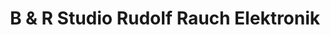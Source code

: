 ---
title: "B & R Studio Rudolf Rauch Elektronik"
url: /erding/b-und-r-studio-rudolf-rauch-elektronik/
shop: Hifi
---